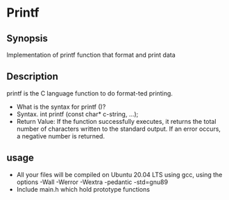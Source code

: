 # Printf

## Synopsis

Implementation of printf function that format and print data

## Description

printf is the C language function to do format-ted printing.

- What is the syntax for printf ()?
- Syntax. int printf (const char* c-string, ...);
- Return Value: If the function successfully executes, it returns the total number of characters written to the standard output.
 If an error occurs, a negative number is returned.

## usage
 - All your files will be compiled on Ubuntu 20.04 LTS using gcc, using the options -Wall -Werror -Wextra -pedantic -std=gnu89
 - Include main.h which hold prototype functions
